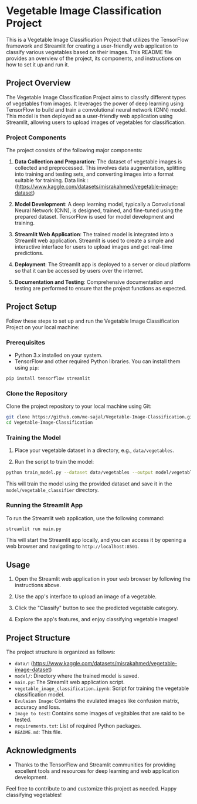 # Vegetable Image Classification Project

This is a Vegetable Image Classification Project that utilizes the TensorFlow framework and Streamlit for creating a user-friendly web application to classify various vegetables based on their images. This README file provides an overview of the project, its components, and instructions on how to set it up and run it.

## Project Overview

The Vegetable Image Classification Project aims to classify different types of vegetables from images. It leverages the power of deep learning using TensorFlow to build and train a convolutional neural network (CNN) model. This model is then deployed as a user-friendly web application using Streamlit, allowing users to upload images of vegetables for classification.

### Project Components

The project consists of the following major components:

1. **Data Collection and Preparation**: The dataset of vegetable images is collected and preprocessed. This involves data augmentation, splitting into training and testing sets, and converting images into a format suitable for training.
Data link : (https://www.kaggle.com/datasets/misrakahmed/vegetable-image-dataset)

2. **Model Development**: A deep learning model, typically a Convolutional Neural Network (CNN), is designed, trained, and fine-tuned using the prepared dataset. TensorFlow is used for model development and training.

3. **Streamlit Web Application**: The trained model is integrated into a Streamlit web application. Streamlit is used to create a simple and interactive interface for users to upload images and get real-time predictions.

4. **Deployment**: The Streamlit app is deployed to a server or cloud platform so that it can be accessed by users over the internet.

5. **Documentation and Testing**: Comprehensive documentation and testing are performed to ensure that the project functions as expected.

## Project Setup

Follow these steps to set up and run the Vegetable Image Classification Project on your local machine:

### Prerequisites

- Python 3.x installed on your system.
- TensorFlow and other required Python libraries. You can install them using `pip`:

```bash
pip install tensorflow streamlit
```

### Clone the Repository

Clone the project repository to your local machine using Git:

```bash
git clone https://github.com/me-sajal/Vegetable-Image-Classification.git
cd Vegetable-Image-Classification
```

### Training the Model

1. Place your vegetable dataset in a directory, e.g., `data/vegetables`.

2. Run the script to train the model:

```bash
python train_model.py --dataset data/vegetables --output model/vegetable_classifier
```

This will train the model using the provided dataset and save it in the `model/vegetable_classifier` directory.

### Running the Streamlit App

To run the Streamlit web application, use the following command:

```bash
streamlit run main.py
```

This will start the Streamlit app locally, and you can access it by opening a web browser and navigating to `http://localhost:8501`.

## Usage

1. Open the Streamlit web application in your web browser by following the instructions above.

2. Use the app's interface to upload an image of a vegetable.

3. Click the "Classify" button to see the predicted vegetable category.

4. Explore the app's features, and enjoy classifying vegetable images!

## Project Structure

The project structure is organized as follows:

- `data/`: (https://www.kaggle.com/datasets/misrakahmed/vegetable-image-dataset)
- `model/`: Directory where the trained model is saved.
- `main.py`: The Streamlit web application script.
- `vegetable_image_classification.ipynb`: Script for training the vegetable classification model.
- `Evulaion Image`: Contains the evulated images like confusion matrix, accuracy and loss.
- `Image to test`: Contains some images of vegitables that are said to be tested.
- `requirements.txt`: List of required Python packages.
- `README.md`: This file.

## Acknowledgments

- Thanks to the TensorFlow and Streamlit communities for providing excellent tools and resources for deep learning and web application development.

Feel free to contribute to and customize this project as needed. Happy classifying vegetables!
